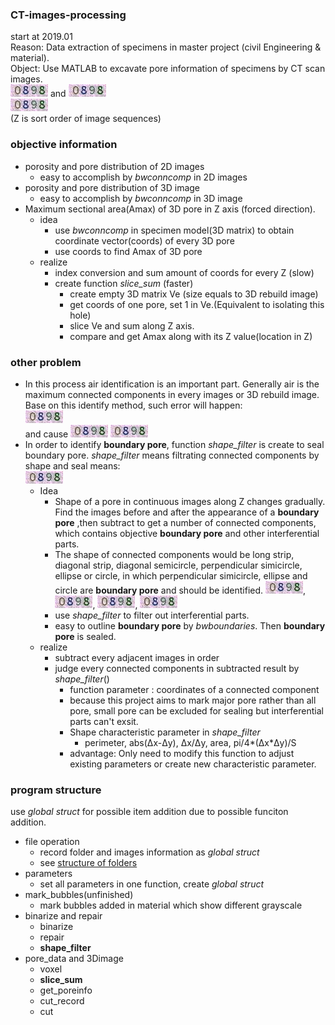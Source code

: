 ### CT-images-processing
start at 2019.01  
Reason: Data extraction of specimens in master project (civil Engineering & material).  
Object: Use MATLAB to excavate pore information of specimens by CT scan images.  
![1 raw image](https://github.com/lbhsgithub/snap-up_equipment/blob/master/code.jpeg) and 
![2 image sequences](https://github.com/lbhsgithub/snap-up_equipment/blob/master/code.jpeg)  
![3 3D rebuild image](https://github.com/lbhsgithub/snap-up_equipment/blob/master/code.jpeg)  
(Z is sort order of image sequences)
### objective information
- porosity and pore distribution of 2D images
    - easy to accomplish by  *bwconncomp* in 2D images
- porosity and pore distribution of 3D image
    - easy to accomplish by  *bwconncomp* in 3D image
- Maximum sectional area(Amax) of 3D pore in Z axis (forced direction). 
    - idea
        - use *bwconncomp* in specimen model(3D matrix) to obtain coordinate vector(coords) of every 3D pore
        - use coords to find Amax of 3D pore
    - realize
        - index conversion and sum amount of coords for every Z (slow)
        - create function *slice_sum* (faster)
            - create empty 3D matrix Ve (size equals to 3D rebuild image)
            - get coords of one pore, set 1 in Ve.(Equivalent to isolating this hole)
            - slice Ve and sum along Z axis.
            - compare and get Amax along with its Z value(location in Z)
### other problem
 - In this process air identification is an important part. 
 Generally air is the maximum connected components in every images or 3D rebuild image.
Base on this identify method, such error will happen:   
![4 boundary pore](https://github.com/lbhsgithub/snap-up_equipment/blob/master/code.jpeg)  
and cause
![5 boundary pore](https://github.com/lbhsgithub/snap-up_equipment/blob/master/code.jpeg)
![6 boundary pore](https://github.com/lbhsgithub/snap-up_equipment/blob/master/code.jpeg)
 - In order to identify **boundary pore**, function *shape_filter* is create to seal boundary pore. *shape_filter* means filtrating connected components by shape and 
 seal means:  
![7 after seal](https://github.com/lbhsgithub/snap-up_equipment/blob/master/code.jpeg)
     - Idea 
        - Shape of a pore in continuous images along Z changes gradually. Find the images before and after the appearance of a **boundary pore** ,then subtract to get a number of connected components, which contains objective **boundary pore** and other interferential parts.
        - The shape of connected components would be long strip, diagonal strip, diagonal semicircle, perpendicular simicircle, ellipse or circle, in which perpendicular simicircle, ellipse and circle are **boundary pore** and should be identified.
        ![7 after seal](https://github.com/lbhsgithub/snap-up_equipment/blob/master/code.jpeg), ![7 after seal](https://github.com/lbhsgithub/snap-up_equipment/blob/master/code.jpeg), ![7 after seal](https://github.com/lbhsgithub/snap-up_equipment/blob/master/code.jpeg), ![7 after seal](https://github.com/lbhsgithub/snap-up_equipment/blob/master/code.jpeg)
        - use *shape_filter* to filter out interferential parts.
        - easy to outline **boundary pore** by *bwboundaries*. Then **boundary pore** is sealed.
    - realize
        - subtract every adjacent images in order
        - judge every connected components in subtracted result by *shape_filter*()
            - function parameter : coordinates of a connected component
            - because this project aims to mark major pore rather than all pore, small pore can be excluded for sealing but interferential parts can't exsit.
            - Shape characteristic parameter in *shape_filter*
                - perimeter, abs(Δx-Δy), Δx/Δy, area, pi/4*(Δx*Δy)/S
            - advantage: Only need to modify this function to adjust existing parameters or create new characteristic parameter.
### program structure
use *global struct* for possible item addition due to possible funciton addition.
- file operation
    - record folder and images information as *global struct*
    - see [structure of folders](https://note.youdao.com/)
- parameters
    - set all parameters in one function, create *global struct*
- mark_bubbles(unfinished)
    - mark bubbles added in material which show different grayscale
- binarize and repair
    - binarize
    - repair
    - **shape_filter**
- pore_data and 3Dimage
    - voxel
    - **slice_sum**
    - get_poreinfo
    - cut_record
    - cut
